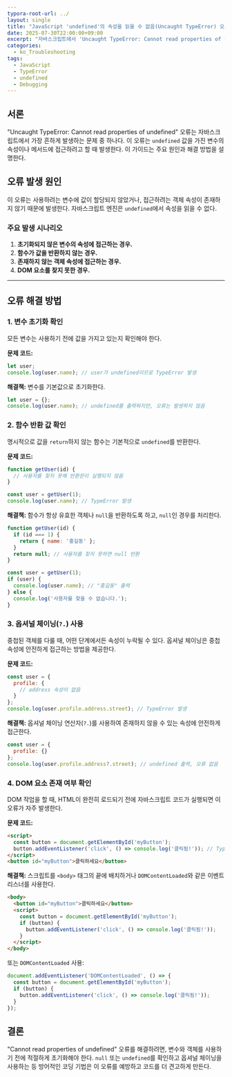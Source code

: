 ```yaml
---
typora-root-url: ../
layout: single
title: "JavaScript 'undefined'의 속성을 읽을 수 없음(Uncaught TypeError) 오류 해결 방법"
date: 2025-07-30T22:00:00+09:00
excerpt: "자바스크립트에서 'Uncaught TypeError: Cannot read properties of undefined' 오류가 발생하는 원인을 파악하고, 효과적인 해결 방법을 알아봅니다."
categories:
  - ko_Troubleshooting
tags:
  - JavaScript
  - TypeError
  - undefined
  - Debugging
---
```


## 서론

"Uncaught TypeError: Cannot read properties of undefined" 오류는 자바스크립트에서 가장 흔하게 발생하는 문제 중 하나다. 이 오류는 `undefined` 값을 가진 변수의 속성이나 메서드에 접근하려고 할 때 발생한다. 이 가이드는 주요 원인과 해결 방법을 설명한다.

## 오류 발생 원인

이 오류는 사용하려는 변수에 값이 할당되지 않았거나, 접근하려는 객체 속성이 존재하지 않기 때문에 발생한다. 자바스크립트 엔진은 `undefined`에서 속성을 읽을 수 없다.

### 주요 발생 시나리오

1.  **초기화되지 않은 변수의 속성에 접근하는 경우.**
2.  **함수가 값을 반환하지 않는 경우.**
3.  **존재하지 않는 객체 속성에 접근하는 경우.**
4.  **DOM 요소를 찾지 못한 경우.**

---

## 오류 해결 방법

### 1. 변수 초기화 확인

모든 변수는 사용하기 전에 값을 가지고 있는지 확인해야 한다.

**문제 코드:**
```javascript
let user;
console.log(user.name); // user가 undefined이므로 TypeError 발생
```

**해결책:**
변수를 기본값으로 초기화한다.

```javascript
let user = {};
console.log(user.name); // undefined를 출력하지만, 오류는 발생하지 않음
```

### 2. 함수 반환 값 확인

명시적으로 값을 `return`하지 않는 함수는 기본적으로 `undefined`를 반환한다.

**문제 코드:**
```javascript
function getUser(id) {
  // 사용자를 찾지 못해 반환문이 실행되지 않음
}

const user = getUser(1);
console.log(user.name); // TypeError 발생
```

**해결책:**
함수가 항상 유효한 객체나 `null`을 반환하도록 하고, `null`인 경우를 처리한다.

```javascript
function getUser(id) {
  if (id === 1) {
    return { name: '홍길동' };
  }
  return null; // 사용자를 찾지 못하면 null 반환
}

const user = getUser(1);
if (user) {
  console.log(user.name); // "홍길동" 출력
} else {
  console.log('사용자를 찾을 수 없습니다.');
}
```

### 3. 옵셔널 체이닝(`?.`) 사용

중첩된 객체를 다룰 때, 어떤 단계에서든 속성이 누락될 수 있다. 옵셔널 체이닝은 중첩 속성에 안전하게 접근하는 방법을 제공한다.

**문제 코드:**
```javascript
const user = {
  profile: {
    // address 속성이 없음
  }
};
console.log(user.profile.address.street); // TypeError 발생
```

**해결책:**
옵셔널 체이닝 연산자(`?.`)를 사용하여 존재하지 않을 수 있는 속성에 안전하게 접근한다.

```javascript
const user = {
  profile: {}
};
console.log(user.profile.address?.street); // undefined 출력, 오류 없음
```

### 4. DOM 요소 존재 여부 확인

DOM 작업을 할 때, HTML이 완전히 로드되기 전에 자바스크립트 코드가 실행되면 이 오류가 자주 발생한다.

**문제 코드:**
```html
<script>
  const button = document.getElementById('myButton');
  button.addEventListener('click', () => console.log('클릭됨!')); // TypeError 발생
</script>
<button id="myButton">클릭하세요</button>
```

**해결책:**
스크립트를 `<body>` 태그의 끝에 배치하거나 `DOMContentLoaded`와 같은 이벤트 리스너를 사용한다.

```html
<body>
  <button id="myButton">클릭하세요</button>
  <script>
    const button = document.getElementById('myButton');
    if (button) {
      button.addEventListener('click', () => console.log('클릭됨!'));
    }
  </script>
</body>
```

또는 `DOMContentLoaded` 사용:
```javascript
document.addEventListener('DOMContentLoaded', () => {
  const button = document.getElementById('myButton');
  if (button) {
    button.addEventListener('click', () => console.log('클릭됨!'));
  }
});
```

## 결론

"Cannot read properties of undefined" 오류를 해결하려면, 변수와 객체를 사용하기 전에 적절하게 초기화해야 한다. `null` 또는 `undefined`를 확인하고 옵셔널 체이닝을 사용하는 등 방어적인 코딩 기법은 이 오류를 예방하고 코드를 더 견고하게 만든다.
